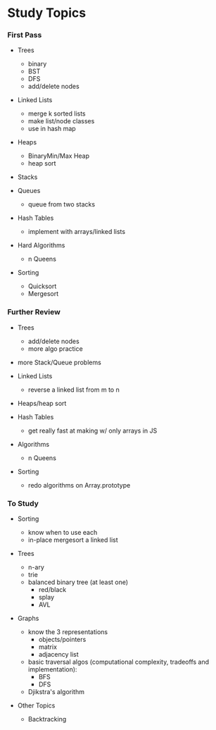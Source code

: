 # Study Topics

### First Pass
- Trees
  + binary
  + BST
  + DFS
  + add/delete nodes

- Linked Lists
  + merge k sorted lists
  + make list/node classes
  + use in hash map

- Heaps
  + BinaryMin/Max Heap
  + heap sort

- Stacks

- Queues
  + queue from two stacks

- Hash Tables
  + implement with arrays/linked lists

- Hard Algorithms
  + n Queens

- Sorting
  + Quicksort
  + Mergesort

### Further Review
- Trees
  + add/delete nodes
  + more algo practice

- more Stack/Queue problems

- Linked Lists
  + reverse a linked list from m to n

- Heaps/heap sort

- Hash Tables
  + get really fast at making w/ only arrays in JS

- Algorithms
  + n Queens

- Sorting
  + redo algorithms on Array.prototype


### To Study
- Sorting
  + know when to use each
  + in-place mergesort a linked list

- Trees
  + n-ary
  + trie
  + balanced binary tree (at least one)
    - red/black
    - splay
    - AVL

- Graphs
  + know the 3 representations
    - objects/pointers
    - matrix
    - adjacency list
  + basic traversal algos (computational complexity, tradeoffs and implementation):
    - BFS
    - DFS
  + Djikstra's algorithm

- Other Topics
  + Backtracking